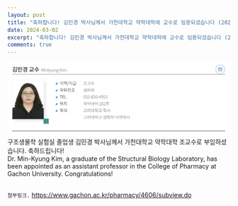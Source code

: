 ```yaml
---
layout: post
title: "축하합니다! 김민경 박사님께서 가천대학교 약학대학에 교수로 임용되셨습니다 (2024. 03 임용)"
date: 2024-03-02
excerpt: "축하합니다! 김민경 박사님께서 가천대학교 약학대학에 교수로 임용되셨습니다 (2024. 03 임용)"
comments: true
---
```


![ex_screenshot](assets/img/MinKyungKim.png)
<br/>
구조생물학 실험실 졸업생 김민경 박사님께서 가천대학교 약학대학 조교수로 부임하셨습니다. 축하드립니다! 
<br/>
Dr. Min-Kyung Kim, a graduate of the Structural Biology Laboratory, has been appointed as an assistant professor in the College of Pharmacy at Gachon University. Congratulations!
<br/>
<br/>

`첨부링크.` https://www.gachon.ac.kr/pharmacy/4606/subview.do
